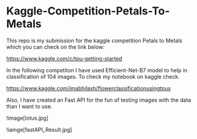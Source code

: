 # Kaggle-Competition-Petals-To-Metals


This repo is my submission for the kaggle competition Petals to Metals which you can check on the link below:

https://www.kaggle.com/c/tpu-getting-started

In the following competiton I have used Efficient-Net-B7 model to help in classification of 104 images.
To check my notebook on kaggle check.

https://www.kaggle.com/imabhilash/flowerclassificationusingtpus

Also, I have created an Fast API for the fun of testing images with the data than I want to use.




!image[lotus.jpg]



!iamge[fastAPI_Result.jpg]
